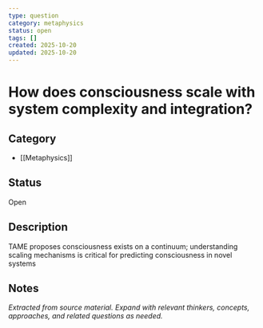 ```yaml
---
type: question
category: metaphysics
status: open
tags: []
created: 2025-10-20
updated: 2025-10-20
---
```


# How does consciousness scale with system complexity and integration?

## Category

- [[Metaphysics]]

## Status

Open

## Description

TAME proposes consciousness exists on a continuum; understanding scaling mechanisms is critical for predicting consciousness in novel systems

## Notes

*Extracted from source material. Expand with relevant thinkers, concepts, approaches, and related questions as needed.*
